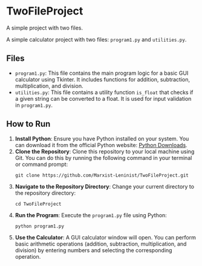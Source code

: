# TwoFileProject
A simple project with two files.

A simple calculator project with two files: `program1.py` and `utilities.py`.

## Files

- `program1.py`: This file contains the main program logic for a basic GUI calculator using Tkinter. It includes functions for addition, subtraction, multiplication, and division.
- `utilities.py`: This file contains a utility function `is_float` that checks if a given string can be converted to a float. It is used for input validation in `program1.py`.

## How to Run

1. **Install Python**: Ensure you have Python installed on your system. You can download it from the official Python website: [Python Downloads](https://www.python.org/downloads/).
2. **Clone the Repository**: Clone this repository to your local machine using Git. You can do this by running the following command in your terminal or command prompt:
   ```
   git clone https://github.com/Marxist-Leninist/TwoFileProject.git
   ```
3. **Navigate to the Repository Directory**: Change your current directory to the repository directory:
   ```
   cd TwoFileProject
   ```
4. **Run the Program**: Execute the `program1.py` file using Python:
   ```
   python program1.py
   ```
5. **Use the Calculator**: A GUI calculator window will open. You can perform basic arithmetic operations (addition, subtraction, multiplication, and division) by entering numbers and selecting the corresponding operation.
